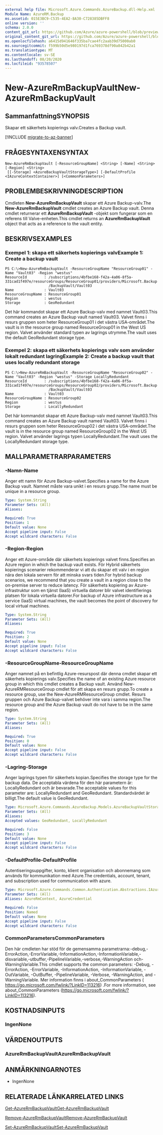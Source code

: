```yaml
---
external help file: Microsoft.Azure.Commands.AzureBackup.dll-Help.xml
Module Name: AzureRM.Backup
ms.assetid: 015E3BC9-C535-4EA2-8A30-C728385DBFF8
online version: ''
schema: 2.0.0
content_git_url: https://github.com/Azure/azure-powershell/blob/preview/src/ResourceManager/AzureBackup/Commands.AzureBackup/help/New-AzureRmBackupVault.md
original_content_git_url: https://github.com/Azure/azure-powershell/blob/preview/src/ResourceManager/AzureBackup/Commands.AzureBackup/help/New-AzureRmBackupVault.md
ms.openlocfilehash: a6415d941646f335ba7cae4fc2aab39d75000ab0
ms.sourcegitcommit: f599b50d5e980197d1fca769378df90a842b42a1
ms.translationtype: MT
ms.contentlocale: sv-SE
ms.lasthandoff: 08/20/2020
ms.locfileid: "93578507"
---
```

# <span data-ttu-id="35058-101">New-AzureRmBackupVault</span><span class="sxs-lookup"><span data-stu-id="35058-101">New-AzureRmBackupVault</span></span>

## <span data-ttu-id="35058-102">Sammanfattning</span><span class="sxs-lookup"><span data-stu-id="35058-102">SYNOPSIS</span></span>
<span data-ttu-id="35058-103">Skapar ett säkerhets kopierings valv.</span><span class="sxs-lookup"><span data-stu-id="35058-103">Creates a Backup vault.</span></span>

[!INCLUDE [migrate-to-az-banner](../../includes/migrate-to-az-banner.md)]

## <span data-ttu-id="35058-104">FRÅGESYNTAXEN</span><span class="sxs-lookup"><span data-stu-id="35058-104">SYNTAX</span></span>

```
New-AzureRmBackupVault [-ResourceGroupName] <String> [-Name] <String> [-Region] <String>
 [[-Storage] <AzureBackupVaultStorageType>] [-DefaultProfile <IAzureContextContainer>] [<CommonParameters>]
```

## <span data-ttu-id="35058-105">PROBLEMBESKRIVNING</span><span class="sxs-lookup"><span data-stu-id="35058-105">DESCRIPTION</span></span>
<span data-ttu-id="35058-106">Cmdleten **New-AzureRmBackupVault** skapar ett Azure Backup-valv.</span><span class="sxs-lookup"><span data-stu-id="35058-106">The **New-AzureRmBackupVault** cmdlet creates an Azure Backup vault.</span></span>
<span data-ttu-id="35058-107">Denna cmdlet returnerar ett **AzureRmBackupVault** -objekt som fungerar som en referens till Valve-enheten.</span><span class="sxs-lookup"><span data-stu-id="35058-107">This cmdlet returns an **AzureRmBackupVault** object that acts as a reference to the vault entity.</span></span>

## <span data-ttu-id="35058-108">BESKRIVS</span><span class="sxs-lookup"><span data-stu-id="35058-108">EXAMPLES</span></span>

### <span data-ttu-id="35058-109">Exempel 1: skapa ett säkerhets kopierings valv</span><span class="sxs-lookup"><span data-stu-id="35058-109">Example 1: Create a backup vault</span></span>
```
PS C:\>New-AzureRmBackupVault -ResourceGroupName "ResourceGroup01" -Name "Vault03" -Region "westus"
ResourceId        : /subscriptions/4bfbe168-f42a-4a06-8f5a-331cad1f497e/resourceGroups/ResourceGroup01/providers/Microsoft.Backup
                    /BackupVault/Vault03
Name              : Vault03
ResourceGroupName : ResourceGroup01
Region            : westus
Storage           : GeoRedundant
```

<span data-ttu-id="35058-110">Det här kommandot skapar ett Azure Backup-valv med namnet Vault03.</span><span class="sxs-lookup"><span data-stu-id="35058-110">This command creates an Azure Backup vault named Vault03.</span></span>
<span data-ttu-id="35058-111">Valvet finns i resurs gruppen som heter ResourceGroup01 i det västra USA-området.</span><span class="sxs-lookup"><span data-stu-id="35058-111">The vault is in the resource group named ResourceGroup01 in the West US region.</span></span>
<span data-ttu-id="35058-112">Valvet använder standard typen av lagrings utrymme.</span><span class="sxs-lookup"><span data-stu-id="35058-112">The vault uses the default GeoRedundant storage type.</span></span>

### <span data-ttu-id="35058-113">Exempel 2: skapa ett säkerhets kopierings valv som använder lokalt redundant lagring</span><span class="sxs-lookup"><span data-stu-id="35058-113">Example 2: Create a backup vault that uses locally redundant storage</span></span>
```
PS C:\>New-AzureRmBackupVault -ResourceGroupName "ResourceGroup02" -Name "Vault03" -Region "westus" -Storage LocallyRedundant
ResourceId        : /subscriptions/4bfbe168-f42a-4a06-8f5a-331cad1f497e/resourceGroups/ResourceGroup02/providers/Microsoft.Backup
                    /BackupVault/Vault03
Name              : Vault03
ResourceGroupName : ResourceGroup02
Region            : westus
Storage           : LocallyRedundant
```

<span data-ttu-id="35058-114">Det här kommandot skapar ett Azure Backup-valv med namnet Vault03.</span><span class="sxs-lookup"><span data-stu-id="35058-114">This command creates an Azure Backup vault named Vault03.</span></span>
<span data-ttu-id="35058-115">Valvet finns i resurs gruppen som heter ResourceGroup02 i det västra USA-området.</span><span class="sxs-lookup"><span data-stu-id="35058-115">The vault is in the resource group named ResourceGroup02 in the West US region.</span></span>
<span data-ttu-id="35058-116">Valvet använder lagrings typen LocallyRedundant.</span><span class="sxs-lookup"><span data-stu-id="35058-116">The vault uses the LocallyRedundant storage type.</span></span>

## <span data-ttu-id="35058-117">MALLPARAMETRAR</span><span class="sxs-lookup"><span data-stu-id="35058-117">PARAMETERS</span></span>

### <span data-ttu-id="35058-118">-Namn</span><span class="sxs-lookup"><span data-stu-id="35058-118">-Name</span></span>
<span data-ttu-id="35058-119">Anger ett namn för Azure Backup-valvet.</span><span class="sxs-lookup"><span data-stu-id="35058-119">Specifies a name for the Azure Backup vault.</span></span>
<span data-ttu-id="35058-120">Namnet måste vara unikt i en resurs grupp.</span><span class="sxs-lookup"><span data-stu-id="35058-120">The name must be unique in a resource group.</span></span>

```yaml
Type: System.String
Parameter Sets: (All)
Aliases: 

Required: True
Position: 1
Default value: None
Accept pipeline input: False
Accept wildcard characters: False
```

### <span data-ttu-id="35058-121">-Region</span><span class="sxs-lookup"><span data-stu-id="35058-121">-Region</span></span>
<span data-ttu-id="35058-122">Anger ett Azure-område där säkerhets kopierings valvet finns.</span><span class="sxs-lookup"><span data-stu-id="35058-122">Specifies an Azure region in which the backup vault exists.</span></span>
<span data-ttu-id="35058-123">För Hybrid säkerhets kopierings scenarier rekommenderar vi att du skapar ett valv i en region nära den lokala servern för att minska svars tiden.</span><span class="sxs-lookup"><span data-stu-id="35058-123">For hybrid backup scenarios, we recommend that you create a vault in a region close to the on-premise server to reduce latency.</span></span>
<span data-ttu-id="35058-124">För säkerhets kopiering av Azure-infrastruktur som en tjänst (IaaS) virtuella datorer blir valvet identifierings platsen för lokala virtuella datorer.</span><span class="sxs-lookup"><span data-stu-id="35058-124">For backup of Azure infrastructure as a service (IaaS) virtual machines, the vault becomes the point of discovery for local virtual machines.</span></span>

```yaml
Type: System.String
Parameter Sets: (All)
Aliases: 

Required: True
Position: 2
Default value: None
Accept pipeline input: False
Accept wildcard characters: False
```

### <span data-ttu-id="35058-125">-ResourceGroupName</span><span class="sxs-lookup"><span data-stu-id="35058-125">-ResourceGroupName</span></span>
<span data-ttu-id="35058-126">Anger namnet på en befintlig Azure-resurspost där denna cmdlet skapar ett säkerhets kopierings valv.</span><span class="sxs-lookup"><span data-stu-id="35058-126">Specifies the name of an existing Azure resource group in which this cmdlet creates a Backup vault.</span></span>
<span data-ttu-id="35058-127">Använd New-AzureRMResourceGroup cmdlet för att skapa en resurs grupp.</span><span class="sxs-lookup"><span data-stu-id="35058-127">To create a resource group, use the New-AzureRMResourceGroup cmdlet.</span></span>
<span data-ttu-id="35058-128">Resurs gruppen och Azure Backup-valvet behöver inte vara i samma region.</span><span class="sxs-lookup"><span data-stu-id="35058-128">The resource group and the Azure Backup vault do not have to be in the same region.</span></span>

```yaml
Type: System.String
Parameter Sets: (All)
Aliases: 

Required: True
Position: 0
Default value: None
Accept pipeline input: False
Accept wildcard characters: False
```

### <span data-ttu-id="35058-129">-Lagring</span><span class="sxs-lookup"><span data-stu-id="35058-129">-Storage</span></span>
<span data-ttu-id="35058-130">Anger lagrings typen för säkerhets kopian.</span><span class="sxs-lookup"><span data-stu-id="35058-130">Specifies the storage type for the backup data.</span></span>
<span data-ttu-id="35058-131">De acceptabla värdena för den här parametern är: LocallyRedundant och är bevarade.</span><span class="sxs-lookup"><span data-stu-id="35058-131">The acceptable values for this parameter are: LocallyRedundant and GeoRedundant.</span></span>
<span data-ttu-id="35058-132">Standardvärdet är billigt.</span><span class="sxs-lookup"><span data-stu-id="35058-132">The default value is GeoRedundant.</span></span>

```yaml
Type: Microsoft.Azure.Commands.AzureBackup.Models.AzureBackupVaultStorageType
Parameter Sets: (All)
Aliases: 
Accepted values: GeoRedundant, LocallyRedundant

Required: False
Position: 3
Default value: None
Accept pipeline input: False
Accept wildcard characters: False
```

### <span data-ttu-id="35058-133">-DefaultProfile</span><span class="sxs-lookup"><span data-stu-id="35058-133">-DefaultProfile</span></span>
<span data-ttu-id="35058-134">Autentiseringsuppgifter, konto, klient organisation och abonnemang som används för kommunikation med Azure.</span><span class="sxs-lookup"><span data-stu-id="35058-134">The credentials, account, tenant, and subscription used for communication with azure.</span></span>

```yaml
Type: Microsoft.Azure.Commands.Common.Authentication.Abstractions.IAzureContextContainer
Parameter Sets: (All)
Aliases: AzureRmContext, AzureCredential

Required: False
Position: Named
Default value: None
Accept pipeline input: False
Accept wildcard characters: False
```

### <span data-ttu-id="35058-135">CommonParameters</span><span class="sxs-lookup"><span data-stu-id="35058-135">CommonParameters</span></span>
<span data-ttu-id="35058-136">Den här cmdleten har stöd för de gemensamma parametrarna:-debug,-ErrorAction,-ErrorVariable,-InformationAction,-InformationVariable,-disvariable,-utbuffer,-PipelineVariable,-verbose,-WarningAction och-WarningVariable.</span><span class="sxs-lookup"><span data-stu-id="35058-136">This cmdlet supports the common parameters: -Debug, -ErrorAction, -ErrorVariable, -InformationAction, -InformationVariable, -OutVariable, -OutBuffer, -PipelineVariable, -Verbose, -WarningAction, and -WarningVariable.</span></span> <span data-ttu-id="35058-137">Mer information finns i about_CommonParameters ( https://go.microsoft.com/fwlink/?LinkID=113216) .</span><span class="sxs-lookup"><span data-stu-id="35058-137">For more information, see about_CommonParameters (https://go.microsoft.com/fwlink/?LinkID=113216).</span></span>

## <span data-ttu-id="35058-138">KOSTNADS</span><span class="sxs-lookup"><span data-stu-id="35058-138">INPUTS</span></span>

### <span data-ttu-id="35058-139">Ingen</span><span class="sxs-lookup"><span data-stu-id="35058-139">None</span></span>

## <span data-ttu-id="35058-140">VÄRDEN</span><span class="sxs-lookup"><span data-stu-id="35058-140">OUTPUTS</span></span>

### <span data-ttu-id="35058-141">AzureRmBackupVault</span><span class="sxs-lookup"><span data-stu-id="35058-141">AzureRmBackupVault</span></span>

## <span data-ttu-id="35058-142">ANMÄRKNINGAR</span><span class="sxs-lookup"><span data-stu-id="35058-142">NOTES</span></span>
* <span data-ttu-id="35058-143">Ingen</span><span class="sxs-lookup"><span data-stu-id="35058-143">None</span></span>

## <span data-ttu-id="35058-144">RELATERADE LÄNKAR</span><span class="sxs-lookup"><span data-stu-id="35058-144">RELATED LINKS</span></span>

[<span data-ttu-id="35058-145">Get-AzureRmBackupVault</span><span class="sxs-lookup"><span data-stu-id="35058-145">Get-AzureRmBackupVault</span></span>](./Get-AzureRmBackupVault.md)

[<span data-ttu-id="35058-146">Remove-AzureRmBackupVault</span><span class="sxs-lookup"><span data-stu-id="35058-146">Remove-AzureRmBackupVault</span></span>](./Remove-AzureRmBackupVault.md)

[<span data-ttu-id="35058-147">Set-AzureRmBackupVault</span><span class="sxs-lookup"><span data-stu-id="35058-147">Set-AzureRmBackupVault</span></span>](./Set-AzureRmBackupVault.md)


